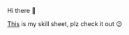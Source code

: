 Hi there 👋

[This](https://github.com/masayasekine/skill_sheet/blob/master/skill_sheet.md) is my skill sheet, plz check it out 😉
